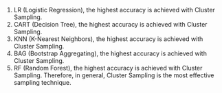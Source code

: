 1. LR (Logistic Regression), the highest accuracy is achieved with Cluster Sampling.
2. CART (Decision Tree), the highest accuracy is achieved with Cluster Sampling.
3. KNN (K-Nearest Neighbors), the highest accuracy is achieved with Cluster Sampling.
4.  BAG (Bootstrap Aggregating), the highest accuracy is achieved with Cluster Sampling.
5.  RF (Random Forest), the highest accuracy is achieved with Cluster Sampling.
Therefore, in general, Cluster Sampling is the most effective sampling technique.
